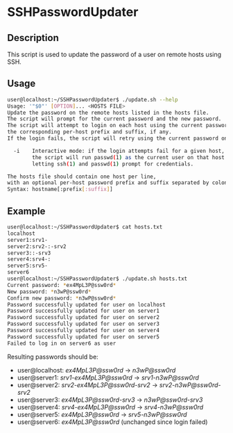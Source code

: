 # SSHPasswordUpdater

## Description

This script is used to update the password of a user on remote hosts using SSH.

## Usage

```bash
user@localhost:~/SSHPasswordUpdater$ ./update.sh --help
Usage: '"$0"' [OPTION]... <HOSTS FILE>
Update the password on the remote hosts listed in the hosts file.
The script will prompt for the current password and the new password.
The script will attempt to login on each host using the current password plus
the corresponding per-host prefix and suffix, if any.
If the login fails, the script will retry using the current password only.

  -i    Interactive mode: if the login attempts fail for a given host,
        the script will run passwd(1) as the current user on that host manually,
        letting ssh(1) and passwd(1) prompt for credentials.

The hosts file should contain one host per line,
with an optional per-host password prefix and suffix separated by colons.
Syntax: hostname[:prefix[:suffix]]
```

## Example

```bash
user@localhost:~/SSHPasswordUpdater$ cat hosts.txt
localhost
server1:srv1-
server2:srv2-:-srv2
server3::-srv3
server4:srv4-:
server5:srv5-
server6
user@localhost:~/SSHPasswordUpdater$ ./update.sh hosts.txt
Current password: *ex4MpL3P@ssw0rd*
New password: *n3wP@ssw0rd*
Confirm new password: *n3wP@ssw0rd*
Password successfully updated for user on localhost
Password successfully updated for user on server1
Password successfully updated for user on server2
Password successfully updated for user on server3
Password successfully updated for user on server4
Password successfully updated for user on server5
Failed to log in on server6 as user
```

Resulting passwords should be:

- user@localhost: *ex4MpL3P@ssw0rd* -> *n3wP@ssw0rd*
- user@server1: *srv1-ex4MpL3P@ssw0rd* -> *srv1-n3wP@ssw0rd*
- user@server2: *srv2-ex4MpL3P@ssw0rd-srv2* -> *srv2-n3wP@ssw0rd-srv2*
- user@server3: *ex4MpL3P@ssw0rd-srv3* -> *n3wP@ssw0rd-srv3*
- user@server4: *srv4-ex4MpL3P@ssw0rd* -> *srv4-n3wP@ssw0rd*
- user@server5: *ex4MpL3P@ssw0rd* -> *srv5-n3wP@ssw0rd*
- user@server6: *ex4MpL3P@ssw0rd* (unchanged since login failed)
